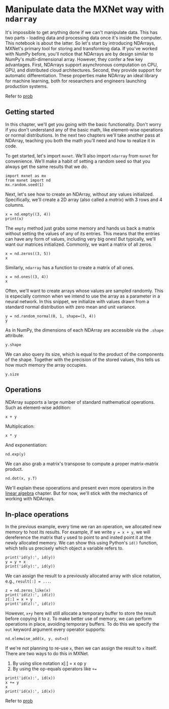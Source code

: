 # Manipulate data the MXNet way with `ndarray`

It's impossible to get anything done if we can't manipulate data. This has two parts - loading data and processing data once it's inside the computer. This notebook is about the latter. So let's start by introducing NDArrays, MXNet's primary tool for storing and transforming data. If you've worked with NumPy before, you'll notice that NDArrays are by design similar to NumPy's multi-dimensional array. However, they confer a few key advantages. First, NDArrays support asynchronous computation on CPU, GPU, and distributed cloud architectures. Second, they provide support for automatic differentiation. These properties make NDArray an ideal library for machine learning, both for researchers and engineers launching production systems.


Refer to [prob](P01-C03-linear-algebra.md)

## Getting started

In this chapter, we'll get you going with the basic functionality. Don't worry if you don't understand any of the basic math, like element-wise operations or normal distributions. In the next two chapters we'll take another pass at NDArray, teaching you both the math you'll need and how to realize it in code.

To get started, let's import `mxnet`. We'll also import `ndarray` from `mxnet` for convenience. We’ll make a habit of setting a random seed so that you always get the same results that we do.

```{.python .input}
import mxnet as mx
from mxnet import nd
mx.random.seed(1)
```

Next, let's see how to create an NDArray, without any values initialized. Specifically, we'll create a 2D array (also called a *matrix*) with 3 rows and 4 columns.

```{.python .input}
x = nd.empty((3, 4))
print(x)
```

The `empty` method just grabs some memory and hands us back a matrix without setting the values of any of its entries. This means that the entries can have any form of values, including very big ones! But typically, we'll want our matrices initialized. Commonly, we want a matrix of all zeros.

```{.python .input}
x = nd.zeros((3, 5))
x
```

Similarly, `ndarray` has a function to create a matrix of all ones.

```{.python .input}
x = nd.ones((3, 4))
x
```

Often, we'll want to create arrays whose values are sampled randomly. This is especially common when we intend to use the array as a parameter in a neural network. In this snippet, we initialize with values drawn from a standard normal distribution with zero mean and unit variance.

```{.python .input}
y = nd.random_normal(0, 1, shape=(3, 4))
y
```

As in NumPy, the dimensions of each NDArray are accessible via the `.shape` attribute.

```{.python .input}
y.shape
```

We can also query its size, which is equal to the product of the components of the shape. Together with the precision of the stored values, this tells us how much memory the array occupies.

```{.python .input}
y.size
```

## Operations

NDArray supports a large number of standard mathematical operations. Such as element-wise addition:

```{.python .input}
x + y
```

Multiplication:

```{.python .input}
x * y
```

And exponentiation:

```{.python .input}
nd.exp(y)
```

We can also grab a matrix's transpose to compute a proper matrix-matrix product.

```{.python .input}
nd.dot(x, y.T)
```

We'll explain these opoerations and present even more operators in the [linear algebra](P01-C03-linear-algebra.ipynb) chapter. But for now, we'll stick with the mechanics of working with NDArrays.

## In-place operations

In the previous example, every time we ran an operation, we allocated new memory to host its results. For example, if we write `y = x + y`, we will dereference the matrix that `y` used to point to and insted point it at the newly allocated memory. We can show this using Python's `id()` function, which tells us precisely which object a variable refers to.

```{.python .input}
print('id(y):', id(y))
y = y + x
print('id(y):', id(y))
```

We can assign the result to a previously allocated array with slice notation, e.g., `result[:] = ...`.

```{.python .input}
z = nd.zeros_like(x)
print('id(z):', id(z))
z[:] = x + y
print('id(z):', id(z))
```

However, `x+y` here will still allocate a temporary buffer to store the result before copying it to z. To make better use of memory, we can perform operations in place, avoiding temporary buffers. To do this we specify the `out` keyword argument every operator supports:

```{.python .input}
nd.elemwise_add(x, y, out=z)
```

If we're not planning to re-use ``x``, then we can assign the result to ``x`` itself. There are two ways to do this in MXNet.
1. By using slice notation x[:] = x op y
2. By using the op-equals operators like `+=`

```{.python .input}
print('id(x):', id(x))
x += y
x
print('id(x):', id(x))
```

Refer to [prob](P01-C03-linear-algebra.md)
